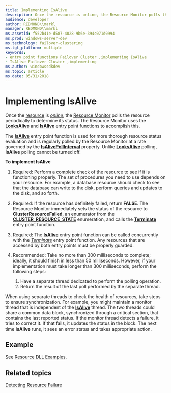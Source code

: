 ```yaml
---
title: Implementing IsAlive
description: Once the resource is online, the Resource Monitor polls the resource periodically to determine its status. The Resource Monitor uses the LooksAlive and IsAlive entry point functions to accomplish this.
audience: developer
author: REDMOND\\markl
manager: REDMOND\\markl
ms.assetid: f552b41e-d587-4028-9b6e-394c071d0994
ms.prod: windows-server-dev
ms.technology: failover-clustering
ms.tgt_platform: multiple
keywords:
- entry point functions Failover Cluster ,implementing IsAlive
- IsAlive Failover Cluster ,implementing
ms.author: windowssdkdev
ms.topic: article
ms.date: 05/31/2018
---
```


# Implementing IsAlive

Once the [resource](resources.md) is [*online*](https://www.bing.com/search?q=*online*), the [Resource Monitor](resource-monitor.md) polls the resource periodically to determine its status. The Resource Monitor uses the [**LooksAlive**](/previous-versions/windows/desktop/api/ResApi/nc-resapi-plooks_alive_routine) and [**IsAlive**](/previous-versions/windows/desktop/api/ResApi/nc-resapi-pis_alive_routine) entry point functions to accomplish this.

The [**IsAlive**](/previous-versions/windows/desktop/api/ResApi/nc-resapi-pis_alive_routine) entry point function is used for more thorough resource status evaluation and is regularly polled by the Resource Monitor at a rate governed by the [**IsAlivePollInterval**](resources-isalivepollinterval.md) property. Unlike [**LooksAlive**](/previous-versions/windows/desktop/api/ResApi/nc-resapi-plooks_alive_routine) polling, **IsAlive** polling cannot be turned off.

**To implement IsAlive**

1.  Required: Perform a complete check of the resource to see if it is functioning properly. The set of procedures you need to use depends on your resource. For example, a database resource should check to see that the database can write to the disk, perform queries and updates to the disk, and so forth.

2.  Required: If the resource has definitely failed, return **FALSE**. The Resource Monitor immediately sets the status of the resource to **ClusterResourceFailed**, an enumerator from the [**CLUSTER\_RESOURCE\_STATE**](/previous-versions/windows/desktop/api/ClusAPI/ne-clusapi-cluster_resource_state) enumeration, and calls the [**Terminate**](/previous-versions/windows/desktop/api/ResApi/nc-resapi-pterminate_routine) entry point function.

3.  Required: The [**IsAlive**](/previous-versions/windows/desktop/api/ResApi/nc-resapi-pis_alive_routine) entry point function can be called concurrently with the [*Terminate*](/previous-versions/windows/desktop/api/ResApi/nc-resapi-pterminate_routine) entry point function. Any resources that are accessed by both entry points must be properly guarded.

4.  Recommended: Take no more than 300 milliseconds to complete; ideally, it should finish in less than 50 milliseconds. However, if your implementation must take longer than 300 milliseconds, perform the following steps:

    1.  Have a separate thread dedicated to perform the polling operation.
    2.  Return the result of the last poll performed by the separate thread.

When using separate threads to check the health of resources, take steps to ensure synchronization. For example, you might maintain a monitor thread that is independent of the [**IsAlive**](/previous-versions/windows/desktop/api/ResApi/nc-resapi-pis_alive_routine) thread. The two threads could share a common data block, synchronized through a critical section, that contains the last reported status. If the monitor thread detects a failure, it tries to correct it. If that fails, it updates the status in the block. The next time **IsAlive** runs, it sees an error status and takes appropriate action.

## Example

See [Resource DLL Examples](https://msdn.microsoft.com/library/aa370474).

## Related topics

<dl> <dt>

[Detecting Resource Failure](detecting-resource-failure.md)
</dt> </dl>

 

 




